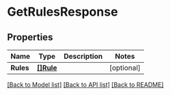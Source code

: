 # GetRulesResponse

## Properties
Name | Type | Description | Notes
------------ | ------------- | ------------- | -------------
**Rules** | [**[]Rule**](Rule.md) |  | [optional] 

[[Back to Model list]](../README.md#documentation-for-models) [[Back to API list]](../README.md#documentation-for-api-endpoints) [[Back to README]](../README.md)


